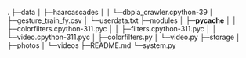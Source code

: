 .
├─data
│  ├─haarcascades
│  │  └─dbpia_crawler.cpython-39
│  ├─gesture_train_fy.csv
│  └─userdata.txt
├─modules
│  ├─__pycache__
│  │  ├─colorfilters.cpython-311.pyc
│  │  ├─filters.cpython-311.pyc
│  │  └─video.cpython-311.pyc
│  ├─colorfilters.py
│  └─video.py
├─storage
│  ├─photos
│  └─videos
├─README.md
└─system.py